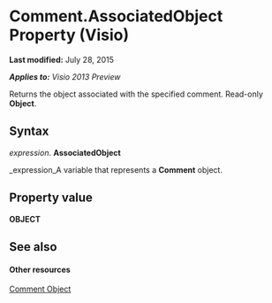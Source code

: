 
# Comment.AssociatedObject Property (Visio)

 **Last modified:** July 28, 2015

 _**Applies to:** Visio 2013 Preview_

Returns the object associated with the specified comment. Read-only  **Object**.


## Syntax

 _expression_. **AssociatedObject**

 _expression_A variable that represents a  **Comment** object.


## Property value

 **OBJECT**


## See also


#### Other resources


 [Comment Object](f028cc03-0ef1-8017-a936-d30d45211864.md)
